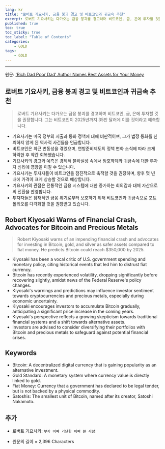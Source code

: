 ```yaml
---
lang: kr
title: "로버트 기요사키, 금융 붕괴 경고 및 비트코인과 귀금속 추천"
excerpt: 로버트 기요사키는 다가오는 금융 붕괴를 경고하며 비트코인, 금, 은에 투자할 것을 권장합니다. 그는 비트코인이 2025년까지 35만 달러에 이를 것이라고 예측합니다.
published: true
toc: true
toc_sticky: true
toc_label: "Table of Contents"
categories:
    - GOLD
tags:
    - GOLD
---
```


---

  원문: ['Rich Dad Poor Dad' Author Names Best Assets for Your Money](https://www.investing.com/news/cryptocurrency-news/rich-dad-poor-dad-author-names-best-assets-for-your-money-3785745)

## 로버트 기요사키, 금융 붕괴 경고 및 비트코인과 귀금속 추천

> 로버트 기요사키는 다가오는 금융 붕괴를 경고하며 비트코인, 금, 은에 투자할 것을 권장합니다. 그는 비트코인이 2025년까지 35만 달러에 이를 것이라고 예측합니다.


- 기요사키는 미국 정부의 지출과 통화 정책에 대해 비판적이며, 그가 법정 통화를 신뢰하지 않게 된 역사적 사건들을 언급합니다.
- 비트코인은 최근 변동성을 겪었으며, 연방준비제도의 정책 변화 소식에 따라 크게 하락한 후 약간 회복했습니다.
- 기요사키의 경고와 예측은 경제적 불확실성 속에서 암호화폐와 귀금속에 대한 투자자 심리에 영향을 미칠 수 있습니다.
- 기요사키는 투자자들이 비트코인을 점진적으로 축적할 것을 권장하며, 향후 몇 년 내에 가격이 크게 상승할 것으로 예상합니다.
- 기요사키의 관점은 전통적인 금융 시스템에 대한 증가하는 회의감과 대체 자산으로의 전환을 반영합니다.
- 투자자들은 잠재적인 금융 위기로부터 보호하기 위해 비트코인과 귀금속으로 포트폴리오를 다각화할 것을 권장받고 있습니다.

## Robert Kiyosaki Warns of Financial Crash, Advocates for Bitcoin and Precious Metals

> Robert Kiyosaki warns of an impending financial crash and advocates for investing in Bitcoin, gold, and silver as safer assets compared to fiat money. He predicts Bitcoin could reach $350,000 by 2025.


- Kiyosaki has been a vocal critic of U.S. government spending and monetary policy, citing historical events that led him to distrust fiat currency.
- Bitcoin has recently experienced volatility, dropping significantly before recovering slightly, amidst news of the Federal Reserve's policy changes.
- Kiyosaki's warnings and predictions may influence investor sentiment towards cryptocurrencies and precious metals, especially during economic uncertainty.
- Kiyosaki encourages investors to accumulate Bitcoin gradually, anticipating a significant price increase in the coming years.
- Kiyosaki's perspective reflects a growing skepticism towards traditional financial systems and a shift towards alternative assets.
- Investors are advised to consider diversifying their portfolios with Bitcoin and precious metals to safeguard against potential financial crises.

## Keywords

- Bitcoin: A decentralized digital currency that is gaining popularity as an alternative investment.
- Gold Standard: A monetary system where currency value is directly linked to gold.
- Fiat Money: Currency that a government has declared to be legal tender, but is not backed by a physical commodity.
- Satoshis: The smallest unit of Bitcoin, named after its creator, Satoshi Nakamoto.

## 추가 

- 로버트 기요사키: `부자 아빠 가난한 아빠 쓴 사람`



- 원문의 길이 = 2,396 Characters


